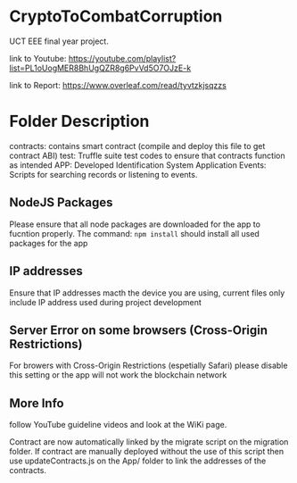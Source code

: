 # CryptoToCombatCorruption
UCT EEE final year project.

link to Youtube: https://youtube.com/playlist?list=PL1oUogMER8BhUgQZR8g6PvVd5O7OJzE-k


link to Report: https://www.overleaf.com/read/tyvtzkjsqzzs

# Folder Description
contracts: contains smart contract (compile and deploy this file to get contract ABI)
test: Truffle suite test codes to ensure that contracts function as intended
APP: Developed Identification System Application
Events: Scripts for searching records or listening to events.

## NodeJS Packages
Please ensure that all node packages are downloaded for the app to fucntion properly. 
The command: `npm install` should install all used packages for the app

## IP addresses
 Ensure that IP addresses macth the device you are using, current files only include IP address used during project development
 
## Server Error on some browsers (Cross-Origin Restrictions)
For browers with Cross-Origin Restrictions (espetially Safari) please disable this setting or the app will not work the blockchain network

## More Info
follow YouTube guideline videos and look at the WiKi page.

Contract are now automatically linked by the migrate script on the migration folder. If contract are manually deployed without the use of this script then use updateContracts.js on the App/ folder to link the addresses of the contracts.
